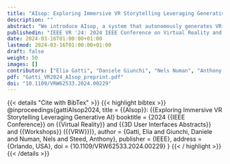 ```yaml
---
title: "AIsop: Exploring Immersive VR Storytelling Leveraging Generative AI"
description: ""
abstract: "We introduce AIsop, a system that autonomously generates VR storytelling experiences using generative artificial intelligence (AI). AIsop crafts unique stories by leveraging state-of-the-art Large Language Models (LLMs) and employs Text-To-Speech (TTS) technology for narration. Further enriching the experience, a visual representation of the narrative is produced through a pipeline that pairs LLM-generated prompts with diffusion models, rendering visuals for clusters of sentences in the story. Our evaluation encompasses two distinct use cases: the narration of pre-existing content and the generation of entirely new narratives. AIsop highlights the myriad research prospects spanning its technical architecture and user engagement."
publishedin: "IEEE VR '24: 2024 IEEE Conference on Virtual Reality and 3D User Interfaces Abstracts and Workshops (VRW)"
date: 2024-03-16T01:00:00+01:00
lastmod: 2024-03-16T01:00:00+01:00
draft: false
weight: 50
images: []
contributors: ["Elia Gatti", "Daniele Giunchi", "Nels Numan", "Anthony Steed"]
pdf: "Gatti_VR2024_AIsop_preprint.pdf"
doi: "10.1109/VRW62533.2024.00229"
---
```


{{< details "Cite with BibTex" >}}
{{< highlight bibtex >}}
@inproceedings{gattiAIsop2024,
  title = {{AIsop}}: {{Exploring Immersive VR Storytelling Leveraging Generative AI}
  booktitle = {2024 {{IEEE Conference}} on {{Virtual Reality}} and {{3D User Interfaces Abstracts}} and {{Workshops}} ({{VRW}})},
  author = {Gatti, Elia and Giunchi, Daniele and Numan, Nels and Steed, Anthony},
  publisher = {IEEE},
  address = {Orlando, USA},
  doi = {10.1109/VRW62533.2024.00229}
}
{{< / highlight >}}
{{< /details >}}